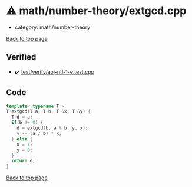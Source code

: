 <!-- mathjax config similar to math.stackexchange -->
<script type="text/javascript" async
  src="https://cdnjs.cloudflare.com/ajax/libs/mathjax/2.7.5/MathJax.js?config=TeX-MML-AM_CHTML">
</script>
<script type="text/x-mathjax-config">
  MathJax.Hub.Config({
    TeX: { equationNumbers: { autoNumber: "AMS" }},
    tex2jax: {
      inlineMath: [ ['$','$'] ],
      processEscapes: true
    },
    "HTML-CSS": { matchFontHeight: false },
    displayAlign: "left",
    displayIndent: "2em"
  });
</script>

<script type="text/javascript" src="https://cdnjs.cloudflare.com/ajax/libs/jquery/3.4.1/jquery.min.js"></script>
<script src="https://cdn.jsdelivr.net/npm/jquery-balloon-js@1.1.2/jquery.balloon.min.js" integrity="sha256-ZEYs9VrgAeNuPvs15E39OsyOJaIkXEEt10fzxJ20+2I=" crossorigin="anonymous"></script>
<script type="text/javascript" src="../../../assets/js/copy-button.js"></script>
<link rel="stylesheet" href="../../../assets/css/copy-button.css" />


# :warning: math/number-theory/extgcd.cpp
* category: math/number-theory


[Back to top page](../../../index.html)



## Verified
* :heavy_check_mark: [test/verify/aoj-ntl-1-e.test.cpp](../../../verify/test/verify/aoj-ntl-1-e.test.cpp.html)


## Code
```cpp
template< typename T >
T extgcd(T a, T b, T &x, T &y) {
  T d = a;
  if(b != 0) {
    d = extgcd(b, a % b, y, x);
    y -= (a / b) * x;
  } else {
    x = 1;
    y = 0;
  }
  return d;
}

```

[Back to top page](../../../index.html)

